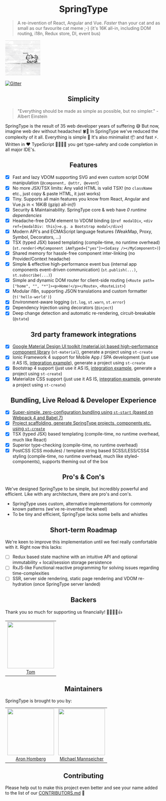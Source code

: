<h1 align="center">SpringType</h1>

> A re-invention of React, Angular and Vue. *Faster* than your cat and as small as our favourite cat meme ;-) (it's 16K all-in, including DOM routing, i18n, Redux store, DI, event bus)

<img src="catmeme.gif" />

[![Gitter](https://badges.gitter.im/springtype-official/springtype.svg)](https://gitter.im/springtype-official/springtype?utm_source=badge&utm_medium=badge&utm_campaign=pr-badge)

<h2 align="center">Simplicity</h2>

> "Everything should be made as simple as possible, but no simpler." - Albert Einstein

SpringType is the result of 35 web developer years of suffering 😅 But now, imagine web dev without headaches! 🍀🎉 In SpringType we've reduced the complexity of it all. Everything is simple 🤩 It's also minimalist 📦 and fast ⚡. Written in ❤️ TypeScript 👩‍💻👨‍💻 you get type-safety and code completion in all major IDE's.

<h2 align="center">Features</h2>

- [x] Fast and lazy VDOM supporting SVG and even custom script DOM manipulation (`@component, @attr, @event`)
- [x] No more JSX/TSX limits: Any valid HTML is valid TSX! (no `className` etc., just copy & paste HTML, it just works)
- [x] Tiny. Supports all main features you know from React, Angular and Vue.js in < 16KiB (gzip) all-in(!)
- [x] Security & Maintainability. SpringType core & web have *0 runtime dependencies*
- [x] Headache-free DOM element to VDOM binding (`@ref modalDiv`, `<div ref={modalDiv: this}>e.g. a Bootstrap modal</div>`)
- [x] Modern API's and ECMAScript language features (WeakMap, Proxy, Symbol, Decorators, ...)
- [x] TSX (typed JSX) based templating (compile-time, no runtime overhead) (`st.render(<MyComponent iAmTyped={"yes"}><SoEasy /></MyComponent>)`)
- [x] Shared memory for hassle-free component inter-linking (no Provider/Context headache)
- [x] Simple & effective high-performance event bus (internal app components event-driven communication) (`st.publish(...)`, `st.subscribe(...)`)
- [x] Simple and dynamic DOM router for client-side routing (`<Route path=["home", "", "*"]><p>Home!</p></Route>`, `<RouteList>`)
- [x] Modular i18n, supporting JSON translations and custom formatter (`t('hello-world')`)
- [x] Environment-aware logging (`st.log`, `st.warn`, `st.error`)
- [x] Dependency Injection using decorators (`@inject`)
- [x] Deep change detection and automatic re-rendering, circuit-breakable (`@state`)

<h2 align="center">3rd party framework integrations</h2>

- [x] <a href="https://github.com/springtype-org/st-material">Google Material Design UI toolkit (material.io) based high-performance component library</a> (`st-material`), generate a project using `st-create`
- [x] Ionic Framework 4 support for Mobile App / SPA development  (just use it AS IS, <a href="https://github.com/springtype-org/st-ionic-example-app">integration example</a>), generate a project using `st-create`
- [x] Bootstrap 4 support (just use it AS IS, <a href="#">integration example</a>, generate a project using `st-create`)
- [x] Materialize CSS support (just use it AS IS, <a href="#">integration example</a>, generate a project using `st-create`)

<h2 align="center">Bundling, Live Reload & Developer Experience</h2>

- [x] <a href="https://github.com/springtype-org/st-start">Super-simple, zero-configuration bundling using `st-start` (based on Webpack 4 and Babel 7)</a>
- [x] <a href="https://github.com/springtype-org/st-create">Project scaffolding, generate SpringType projects, components etc. using `st-create`</a>
- [x] TSX (typed JSX) based templating (compile-time, no runtime overhead, much like React)
- [x] Superior type-checking (compile-time, no runtime overhead)
- [x] PostCSS (CSS modules) / template string based SCSS/LESS/CSS4 styling (compile-time, no runtime overhead, much like styled-components), supports theming out of the box

<h2 align="center">Pro's & Con's</h2>

We've designed SpringType to be simple, but incredibly powerful and efficient.
Like with any architecture, there are pro's and con's.

- SpringType uses custom, alternative implementations for commonly known patterns (we've re-invented the wheel)
- To be tiny and efficient, SpringType lacks some bells and whistles

<h2 align="center">Short-term Roadmap</h2>

We're keen to improve this implementation until we feel really comfortable with it. Right now this lacks:

- [ ] Redux based state machine with an intuitive API and optional immutability + local/session storage persistence
- [ ] RxJS-like Functional reactive programming for solving issues regarding time-complexities
- [ ] SSR, server side rendering, static page rendering and VDOM re-hydration (once SpringType server landed)

<h2 align="center">Backers</h2>

Thank you so much for supporting us financially! 🙏🏻😎🥳👍

<table>
  <tbody>
    <tr>
      <td align="center">
        <img width="150" height="150"
        src="https://avatars2.githubusercontent.com/u/17221813?v=4&s=150">
        </br>
        <a href="https://github.com/jsdevtom">Tom</a>
      </td>
    </tr>
  <tbody>
</table>

<h2 align="center">Maintainers</h2>

SpringType is brought to you by:

<table>
  <tbody>
    <tr>
      <td align="center">
        <img width="150" height="150"
        src="https://avatars3.githubusercontent.com/u/454817?v=4&s=150">
        </br>
        <a href="https://github.com/kyr0">Aron Homberg</a>
      </td>
      <td align="center">
        <img width="150" height="150"
        src="https://avatars2.githubusercontent.com/u/12079044?s=150&v=4">
        </br>
        <a href="https://github.com/mansi1">Michael Mannseicher</a>
      </td>
    </tr>
  <tbody>
</table>

<h2 align="center">Contributing</h2>

Please help out to make this project even better and see your name added to the list of our
[CONTRIBUTORS.md](./CONTRIBUTORS.md) :tada:
